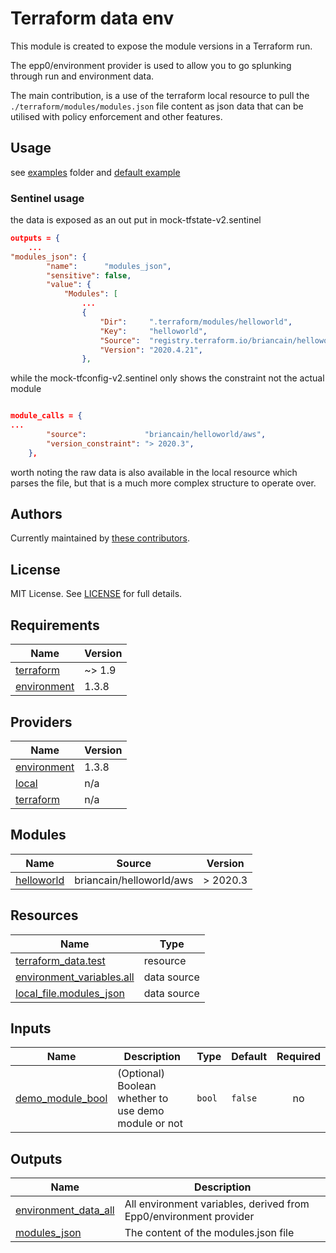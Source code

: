 # Terraform data env

This module is created to expose the module versions in a Terraform run. 

The epp0/environment provider is used to allow you to go splunking through run and environment data.

The main contribution, is a use of the terraform local resource to pull the `./terraform/modules/modules.json` file content as json data that can be utilised with policy enforcement and other features.


## Usage

see [examples](https://github.com/abuxton/terraform-data-env/blob/0.0.10/examples/) folder and [default example](https://github.com/abuxton/terraform-data-env/blob/0.0.10/examples/default/README.md)

### Sentinel usage

the data is exposed as an out put in mock-tfstate-v2.sentinel

```json
outputs = {
    ...
"modules_json": {
		"name":      "modules_json",
		"sensitive": false,
		"value": {
			"Modules": [
                ...
				{
					"Dir":     ".terraform/modules/helloworld",
					"Key":     "helloworld",
					"Source":  "registry.terraform.io/briancain/helloworld/aws",
					"Version": "2020.4.21",
				},

```

while the mock-tfconfig-v2.sentinel only shows the constraint not the actual module

```json

module_calls = {
...
        "source":             "briancain/helloworld/aws",
		"version_constraint": "> 2020.3",
	},

```
worth noting the raw data is also available in the local resource which parses the file, but that is a much more complex structure to operate over.

## Authors

Currently maintained by [these contributors](https://github.com/abuxton/terraform-data-env/graphs/contributors).

## License

MIT License. See [LICENSE](https://github.com/abuxton/terraform-data-env/blob/0.0.10/LICENSE) for full details.

<!-- BEGIN_TF_DOCS -->
## Requirements

| Name | Version |
|------|---------|
| <a name="requirement_terraform"></a> [terraform](#requirement\_terraform) | ~> 1.9 |
| <a name="requirement_environment"></a> [environment](#requirement\_environment) | 1.3.8 |

## Providers

| Name | Version |
|------|---------|
| <a name="provider_environment"></a> [environment](#provider\_environment) | 1.3.8 |
| <a name="provider_local"></a> [local](#provider\_local) | n/a |
| <a name="provider_terraform"></a> [terraform](#provider\_terraform) | n/a |

## Modules

| Name | Source | Version |
|------|--------|---------|
| <a name="module_helloworld"></a> [helloworld](#module\_helloworld) | briancain/helloworld/aws | > 2020.3 |

## Resources

| Name | Type |
|------|------|
| [terraform_data.test](https://registry.terraform.io/providers/hashicorp/terraform/latest/docs/resources/data) | resource |
| [environment_variables.all](https://registry.terraform.io/providers/EppO/environment/1.3.8/docs/data-sources/variables) | data source |
| [local_file.modules_json](https://registry.terraform.io/providers/hashicorp/local/latest/docs/data-sources/file) | data source |

## Inputs

| Name | Description | Type | Default | Required |
|------|-------------|------|---------|:--------:|
| <a name="input_demo_module_bool"></a> [demo\_module\_bool](#input\_demo\_module\_bool) | (Optional) Boolean whether to use demo module or not | `bool` | `false` | no |

## Outputs

| Name | Description |
|------|-------------|
| <a name="output_environment_data_all"></a> [environment\_data\_all](#output\_environment\_data\_all) | All environment variables, derived from Epp0/environment provider |
| <a name="output_modules_json"></a> [modules\_json](#output\_modules\_json) | The content of the modules.json file |
<!-- END_TF_DOCS -->